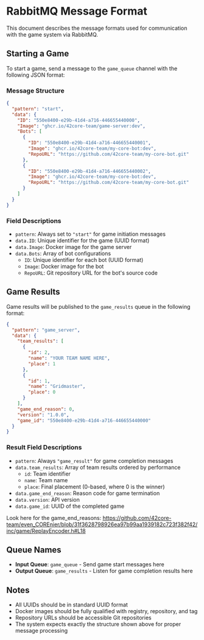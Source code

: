 # RabbitMQ Message Format

This document describes the message formats used for communication with the game system via RabbitMQ.

## Starting a Game

To start a game, send a message to the `game_queue` channel with the following JSON format:

### Message Structure

```json
{
  "pattern": "start",
  "data": {
    "ID": "550e8400-e29b-41d4-a716-446655440000",
    "Image": "ghcr.io/42core-team/game-server:dev",
    "Bots": [
      {
        "ID": "550e8400-e29b-41d4-a716-446655440001",
        "Image": "ghcr.io/42core-team/my-core-bot:dev",
        "RepoURL": "https://github.com/42core-team/my-core-bot.git"
      },
      {
        "ID": "550e8400-e29b-41d4-a716-446655440002",
        "Image": "ghcr.io/42core-team/my-core-bot:dev",
        "RepoURL": "https://github.com/42core-team/my-core-bot.git"
      }
    ]
  }
}
```

### Field Descriptions

- `pattern`: Always set to `"start"` for game initiation messages
- `data.ID`: Unique identifier for the game (UUID format)
- `data.Image`: Docker image for the game server
- `data.Bots`: Array of bot configurations
  - `ID`: Unique identifier for each bot (UUID format)
  - `Image`: Docker image for the bot
  - `RepoURL`: Git repository URL for the bot's source code

## Game Results

Game results will be published to the `game_results` queue in the following format:

```json
{
  "pattern": "game_server",
  "data": {
    "team_results": [
      {
        "id": 2,
        "name": "YOUR TEAM NAME HERE",
        "place": 1
      },
      {
        "id": 1,
        "name": "Gridmaster",
        "place": 0
      }
    ],
    "game_end_reason": 0,
    "version": "1.0.0",
    "game_id": "550e8400-e29b-41d4-a716-446655440000"
  }
}
```

### Result Field Descriptions

- `pattern`: Always `"game_result"` for game completion messages
- `data.team_results`: Array of team results ordered by performance
  - `id`: Team identifier
  - `name`: Team name
  - `place`: Final placement (0-based, where 0 is the winner)
- `data.game_end_reason`: Reason code for game termination
- `data.version`: API version
- `data.game_id`: UUID of the completed game

Look here for the game_end_reasons:
https://github.com/42core-team/even_COREnier/blob/31f3628798926ea97b99aa1939182c723f382f42/inc/game/ReplayEncoder.h#L18

## Queue Names

- **Input Queue**: `game_queue` - Send game start messages here
- **Output Queue**: `game_results` - Listen for game completion results here

## Notes

- All UUIDs should be in standard UUID format
- Docker images should be fully qualified with registry, repository, and tag
- Repository URLs should be accessible Git repositories
- The system expects exactly the structure shown above for proper message processing
